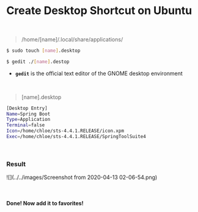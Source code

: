 # Create Desktop Shortcut on Ubuntu

<br>

>  /home/[name]/.local/share/applications/

```bash
$ sudo touch [name].desktop

$ gedit ./[name].destop
```

- **`gedit`** is the official text editor of the GNOME desktop environment

<br>

> [name].desktop

```bash
[Desktop Entry]
Name=Spring Boot
Type=Application
Terminal=false
Icon=/home/chloe/sts-4.4.1.RELEASE/icon.xpm
Exec=/home/chloe/sts-4.4.1.RELEASE/SpringToolSuite4
```

<br>

### Result

![](../../images/Screenshot from 2020-04-13 02-06-54.png)

<br>

#### Done! Now add it to favorites!



<br>





